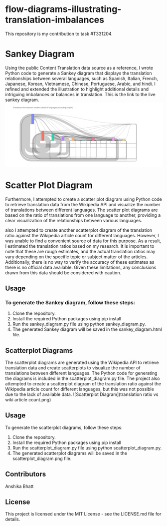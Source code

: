 # flow-diagrams-illustrating-translation-imbalances
This repository is my contribution to task #T331204.

# Sankey Diagram
Using the public Content Translation data source as a reference, I wrote Python code to generate a Sankey diagram that displays the translation relationships between several languages, such as Spanish, Italian, French, Japanese, Korean, Vietnamese, Chinese, Portuguese, Arabic, and hindi. I refined and extended the illustration to highlight additional details and intriguing imbalances or balances in translation. This is the link to the live sankey diagram.
![Sankey Diagram](sankey_diagram.png.png)

# Scatter Plot Diagram
Furthermore, I attempted to create a scatter plot diagram using Python code to retrieve translation data from the Wikipedia API and visualize the number of translations between different languages. The scatter plot diagrams are based on the ratio of translations from one language to another, providing a clear visualization of the relationships between various languages.

also I attempted to create another scatterplot diagram of the translation ratio against the Wikipedia article count for different languages. However, I was unable to find a convenient source of data for this purpose. As a result, I estimated the translation ratios based on my research. It is important to note that these are rough estimates, and the actual translation ratios may vary depending on the specific topic or subject matter of the articles. Additionally, there is no way to verify the accuracy of these estimates as there is no official data available. Given these limitations, any conclusions drawn from this data should be considered with caution.
 
## Usage
### To generate the Sankey diagram, follow these steps:

1. Clone the repository.
2. Install the required Python packages using pip install 
3. Run the sankey_diagram.py file using python sankey_diagram.py.
4. The generated Sankey diagram will be saved in the sankey_diagram.html file.

## Scatterplot Diagrams
The scatterplot diagrams are generated using the Wikipedia API to retrieve translation data and create scatterplots to visualize the number of translations between different languages. The Python code for generating the diagrams is included in the scatterplot_diagram.py file. The project also attempted to create a scatterplot diagram of the translation ratio against the Wikipedia article count for different languages, but this was not possible due to the lack of available data.
![Scatterplot Diagram](translation ratio vs wiki article count.png)

## Usage
To generate the scatterplot diagrams, follow these steps:

1. Clone the repository.
2. Install the required Python packages using pip install 
3. Run the scatterplot_diagram.py file using python scatterplot_diagram.py.
4. The generated scatterplot diagrams will be saved in the scatterplot_diagram.png file.

## Contributors
Anshika Bhatt

## License
This project is licensed under the MIT License - see the LICENSE.md file for details.

